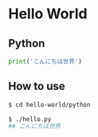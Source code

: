 # Hello World

## Python

```python
print('こんにちは世界')
```

## How to use

```bash
$ cd hello-world/python

$ ./hello.py
## こんにちは世界
```

